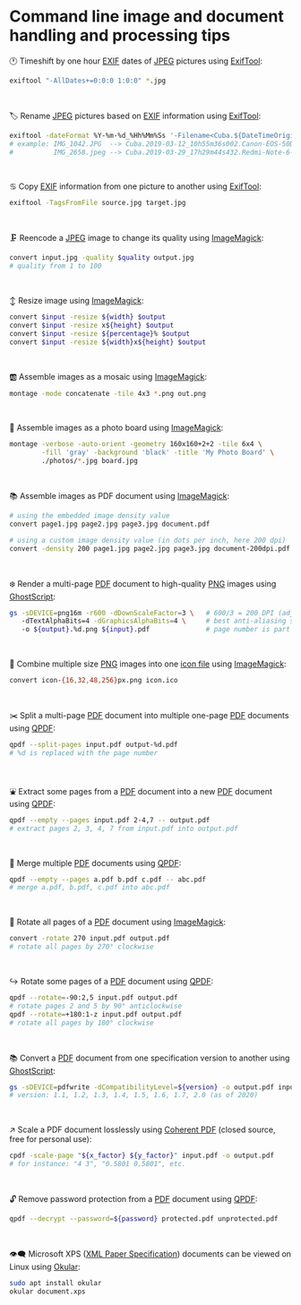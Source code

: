 # Command line image and document handling and processing tips

:clock1: Timeshift by one hour [EXIF](https://en.wikipedia.org/wiki/Exif) dates of [JPEG](https://jpeg.org/jpeg/) pictures using [ExifTool](http://owl.phy.queensu.ca/~phil/exiftool/):
```sh
exiftool "-AllDates+=0:0:0 1:0:0" *.jpg
```

&nbsp;

:label: Rename [JPEG](https://jpeg.org/jpeg/) pictures based on [EXIF](https://en.wikipedia.org/wiki/Exif) information using [ExifTool](http://owl.phy.queensu.ca/~phil/exiftool/):
```sh
exiftool -dateFormat %Y-%m-%d_%Hh%Mm%Ss '-Filename<Cuba.${DateTimeOriginal}${SubSecTimeOriginal;$_=substr($_,0,3);$_.=0 x(3-length)}.${Model;tr/ /-/}.${FileTypeExtension}' *.{jpg,JPG,jpeg,JPEG}
# example: IMG_1042.JPG  --> Cuba.2019-03-12_10h55m36s002.Canon-EOS-50D.jpg
#          IMG_2658.jpeg --> Cuba.2019-03-29_17h29m44s432.Redmi-Note-6-Pro.jpg
```

&nbsp;

:cancer: Copy [EXIF](https://en.wikipedia.org/wiki/Exif) information from one picture to another using [ExifTool](http://owl.phy.queensu.ca/~phil/exiftool/):
```sh
exiftool -TagsFromFile source.jpg target.jpg
```

&nbsp;

:clamp: Reencode a [JPEG](https://jpeg.org/jpeg/) image to change its quality using [ImageMagick](https://www.imagemagick.org/):
```sh
convert input.jpg -quality $quality output.jpg 
# quality from 1 to 100
```

&nbsp;

:arrow_up_down: Resize image using [ImageMagick](https://www.imagemagick.org/):
```sh
convert $input -resize ${width} $output
convert $input -resize x${height} $output
convert $input -resize ${percentage}% $output
convert $input -resize ${width}x${height} $output
```

&nbsp;

:ab: Assemble images as a mosaic using [ImageMagick](https://www.imagemagick.org/):
```sh
montage -mode concatenate -tile 4x3 *.png out.png
```

&nbsp;

:baggage_claim: Assemble images as a photo board using [ImageMagick](https://www.imagemagick.org/):
```sh
montage -verbose -auto-orient -geometry 160x160+2+2 -tile 6x4 \
        -fill 'gray' -background 'black' -title 'My Photo Board' \
        ./photos/*.jpg board.jpg
```

&nbsp;

:books: Assemble images as PDF document using [ImageMagick](https://www.imagemagick.org/):
```sh
# using the embedded image density value
convert page1.jpg page2.jpg page3.jpg document.pdf

# using a custom image density value (in dots per inch, here 200 dpi)
convert -density 200 page1.jpg page2.jpg page3.jpg document-200dpi.pdf
```

&nbsp;

:snowflake: Render a multi-page [PDF](https://en.wikipedia.org/wiki/PDF) document to high-quality [PNG](https://en.wikipedia.org/wiki/Portable_Network_Graphics) images using [GhostScript](https://www.ghostscript.com/):
```sh
gs -sDEVICE=png16m -r600 -dDownScaleFactor=3 \   # 600/3 = 200 DPI (adjust to your need)
   -dTextAlphaBits=4 -dGraphicsAlphaBits=4 \     # best anti-aliasing setting in GhostScript
   -o ${output}.%d.png ${input}.pdf              # page number is part of the output file name
```

&nbsp;

:paperclip: Combine multiple size [PNG](https://en.wikipedia.org/wiki/Portable_Network_Graphics) images into one [icon file](https://en.wikipedia.org/wiki/ICO_%28file_format%29) using [ImageMagick](https://www.imagemagick.org/):
```sh
convert icon-{16,32,48,256}px.png icon.ico
```

&nbsp;

:scissors: Split a multi-page [PDF](https://en.wikipedia.org/wiki/PDF) document into multiple one-page [PDF](https://en.wikipedia.org/wiki/PDF) documents using [QPDF](http://qpdf.sourceforge.net/):
```sh
qpdf --split-pages input.pdf output-%d.pdf
# %d is replaced with the page number
```

&nbsp;

:fountain: Extract some pages from a [PDF](https://en.wikipedia.org/wiki/PDF) document into a new [PDF](https://en.wikipedia.org/wiki/PDF) document using [QPDF](http://qpdf.sourceforge.net/):
```sh
qpdf --empty --pages input.pdf 2-4,7 -- output.pdf
# extract pages 2, 3, 4, 7 from input.pdf into output.pdf
```

&nbsp;

:slot_machine: Merge multiple [PDF](https://en.wikipedia.org/wiki/PDF) documents using [QPDF](http://qpdf.sourceforge.net/):
```sh
qpdf --empty --pages a.pdf b.pdf c.pdf -- abc.pdf
# merge a.pdf, b.pdf, c.pdf into abc.pdf
```

&nbsp;

:arrows_counterclockwise: Rotate all pages of a [PDF](https://en.wikipedia.org/wiki/PDF) document using [ImageMagick](https://www.imagemagick.org/):
```sh
convert -rotate 270 input.pdf output.pdf
# rotate all pages by 270° clockwise
```

&nbsp;

:arrow_right_hook: Rotate some pages of a [PDF](https://en.wikipedia.org/wiki/PDF) document using [QPDF](http://qpdf.sourceforge.net/):
```sh
qpdf --rotate=-90:2,5 input.pdf output.pdf
# rotate pages 2 and 5 by 90° anticlockwise
qpdf --rotate=+180:1-z input.pdf output.pdf
# rotate all pages by 180° clockwise
```

&nbsp;

:books: Convert a [PDF](https://en.wikipedia.org/wiki/PDF) document from one specification version to another using [GhostScript](https://www.ghostscript.com/):
```sh
gs -sDEVICE=pdfwrite -dCompatibilityLevel=${version} -o output.pdf input.pdf
# version: 1.1, 1.2, 1.3, 1.4, 1.5, 1.6, 1.7, 2.0 (as of 2020)
```

&nbsp;

:arrow_upper_right: Scale a PDF document losslessly using [Coherent PDF](https://community.coherentpdf.com/) (closed source, free for personal use):
```sh
cpdf -scale-page "${x_factor} ${y_factor}" input.pdf -o output.pdf
# for instance: "4 3", "0.5801 0.5801", etc.
```

&nbsp;

:unlock: Remove password protection from a [PDF](https://en.wikipedia.org/wiki/PDF) document using [QPDF](http://qpdf.sourceforge.net/):
```sh
qpdf --decrypt --password=${password} protected.pdf unprotected.pdf
```

&nbsp;

:eye_speech_bubble: Microsoft XPS ([XML Paper Specification](https://www.ecma-international.org/technical-committees/tc46/)) documents can be viewed on Linux using [Okular](https://okular.kde.org/):
```sh
sudo apt install okular
okular document.xps
```
